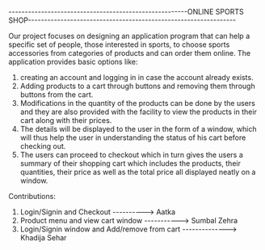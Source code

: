 -------------------------------------------------------ONLINE SPORTS SHOP----------------------------------------------------------------

Our project focuses on designing an application program that can help a specific set of people, those interested in sports, to choose sports accessories from categories of products and can order them online. The application provides basic options like:

1. creating an account and logging in in case the account already exists.
2. Adding products to a cart through buttons and removing them through buttons from the cart.
3. Modifications in the quantity of the products can be done by the users and they are also provided with the facility to view the products in their cart along with their prices.
4. The details will be displayed to the user in the form of a window, which will thus help the user in understanding the status of his cart before checking out.
5. The users can proceed to checkout which in turn gives the users a summary of their shopping cart which includes the products, their quantities, their price as well as the total price all displayed neatly on a window.

Contributions:
1. Login/Signin and Checkout ----------> Aatka 
2. Product menu and view cart window -----------> Sumbal Zehra
3. Login/Signin window and Add/remove from cart --------------> Khadija Sehar
